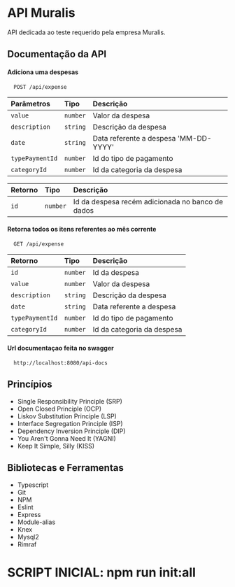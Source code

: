 
# API Muralis

API dedicada ao teste requerido pela empresa Muralis.

## Documentação da API

#### Adiciona uma despesas

```http
  POST /api/expense
```

| Parâmetros   | Tipo       | Descrição                           |
| :---------- | :--------- | :---------------------------------- |
| `value` | `number` | Valor da despesa |
| `description` | `string` | Descrição da despesa |
| `date` | `string` | Data referente a despesa 'MM-DD-YYYY' |
| `typePaymentId` | `number` | Id do tipo de pagamento |
| `categoryId` | `number` | Id da categoria da despesa |

| Retorno   | Tipo       | Descrição                           |
| :---------- | :--------- | :---------------------------------- |
| `id` | `number` | Id da despesa recém adicionada no banco de dados |


#### Retorna todos os itens referentes ao mês corrente

```http
  GET /api/expense
```

| Retorno  | Tipo       | Descrição                                   |
| :---------- | :--------- | :------------------------------------------ |
| `id`      | `number` | Id da despesa |
| `value` | `number` | Valor da despesa |
| `description` | `string` | Descrição da despesa |
| `date` | `string` | Data referente a despesa |
| `typePaymentId` | `number` | Id do tipo de pagamento |
| `categoryId` | `number` | Id da categoria da despesa |


#### Url documentaçao feita no swagger

```http
  http://localhost:8080/api-docs
```
## Princípios

* Single Responsibility Principle (SRP)
* Open Closed Principle (OCP)
* Liskov Substitution Principle (LSP)
* Interface Segregation Principle (ISP)
* Dependency Inversion Principle (DIP)
* You Aren't Gonna Need It (YAGNI)
* Keep It Simple, Silly (KISS)

## Bibliotecas e Ferramentas

* Typescript
* Git
* NPM
* Eslint
* Express
* Module-alias
* Knex
* Mysql2
* Rimraf

# SCRIPT INICIAL: npm run init:all
